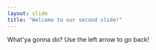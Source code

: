 ```yaml
---
layout: slide
title: "Welcome to our second slide!"
---
```

What'ya gonna do?
Use the left arrow to go back!
